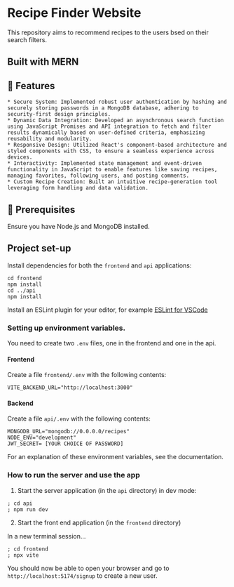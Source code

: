 # Recipe Finder Website

This repository aims to recommend recipes to the users bsed on their search filters.

## Built with MERN

## 🌟 Features

    * Secure System: Implemented robust user authentication by hashing and securely storing passwords in a MongoDB database, adhering to security-first design principles.
    * Dynamic Data Integration: Developed an asynchronous search function using JavaScript Promises and API integration to fetch and filter results dynamically based on user-defined criteria, emphasizing reusability and modularity.
    * Responsive Design: Utilized React's component-based architecture and styled components with CSS, to ensure a seamless experience across devices.
    * Interactivity: Implemented state management and event-driven functionality in JavaScript to enable features like saving recipes, managing favorites, following users, and posting comments.
    * Custom Recipe Creation: Built an intuitive recipe-generation tool leveraging form handling and data validation.

## 🔧 Prerequisites

Ensure you have Node.js and MongoDB installed.

## Project set-up

Install dependencies for both the `frontend` and `api` applications:

```
cd frontend
npm install
cd ../api
npm install
```

Install an ESLint plugin for your editor, for example
[ESLint for VSCode](https://marketplace.visualstudio.com/items?itemName=dbaeumer.vscode-eslint)

### Setting up environment variables.

You need to create two `.env` files, one in the frontend and one in the api.

#### Frontend

Create a file `frontend/.env` with the following contents:

```
VITE_BACKEND_URL="http://localhost:3000"
```

#### Backend

Create a file `api/.env` with the following contents:

```
MONGODB_URL="mongodb://0.0.0.0/recipes"
NODE_ENV="development"
JWT_SECRET= [YOUR CHOICE OF PASSWORD]
```

For an explanation of these environment variables, see the documentation.

### How to run the server and use the app

1. Start the server application (in the `api` directory) in dev mode:

```
; cd api
; npm run dev
```

2. Start the front end application (in the `frontend` directory)

In a new terminal session...

```
; cd frontend
; npx vite
```

You should now be able to open your browser and go to
`http://localhost:5174/signup` to create a new user.
